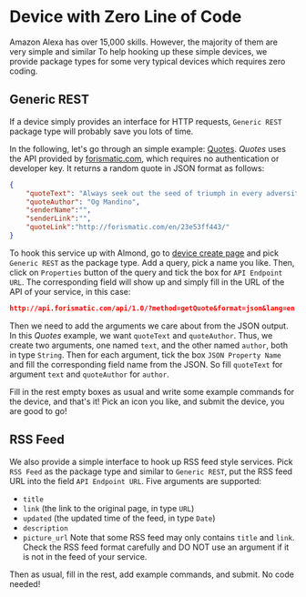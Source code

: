# Device with Zero Line of Code
Amazon Alexa has over 15,000 skills. 
However, the majority of them are very simple and similar
To help hooking up these simple devices, we provide package types for some very typical devices which requires zero coding. 

## Generic REST
If a device simply provides an interface for HTTP requests, `Generic REST` package type will probably save you lots of time. 

In the following, let's go through an simple example: [Quotes](https://almond.stanford.edu/thingpedia/devices/by-id/com.forismatic.quotes).
_Quotes_ uses the API provided by [forismatic.com](https://forismatic.com/en/api/), which requires no authentication or developer key.
It returns a random quote in JSON format as follows:
```json
{
    "quoteText": "Always seek out the seed of triumph in every adversity.",
    "quoteAuthor": "Og Mandino",
    "senderName":"",
    "senderLink":"",
    "quoteLink":"http://forismatic.com/en/23e53ff443/"
}
``` 

To hook this service up with Almond, go to [device create page](https://almond.stanford.edu/thingpedia/upload/create) 
and pick `Generic REST` as the package type.
Add a query, pick a name you like. 
Then, click on `Properties` button of the query and tick the box for `API Endpoint URL`. 
The corresponding field will show up and simply fill in the URL of the API of your service, 
in this case: 
```json
http://api.forismatic.com/api/1.0/?method=getQuote&format=json&lang=en
```

Then we need to add the arguments we care about from the JSON output. 
In this _Quotes_ example, we want `quoteText` and `quoteAuthor`. 
Thus, we create two arguments, one named `text`, and the other named `author`, both in type `String`.
Then for each argument, tick the box `JSON Property Name` and fill the corresponding field name from the JSON.
So fill `quoteText` for argument `text` and `quoteAuthor` for `author`.

Fill in the rest empty boxes as usual and write some example commands for the device, and that's it! 
Pick an icon you like, and submit the device, you are good to go!

## RSS Feed
We also provide a simple interface to hook up RSS feed style services.
Pick `RSS Feed` as the package type and similar to `Generic REST`, put the RSS feed URL into the field
`API Endpoint URL`.
Five arguments are supported:
- `title` 
- `link` (the link to the original page, in type `URL`)
- `updated` (the updated time of the feed, in type `Date`)
- `description`
- `picture_url`
Note that some RSS feed may only contains `title` and `link`. 
Check the RSS feed format carefully and DO NOT use an argument if it is not in the feed of your service. 

Then as usual, fill in the rest, add example commands, and submit. No code needed! 